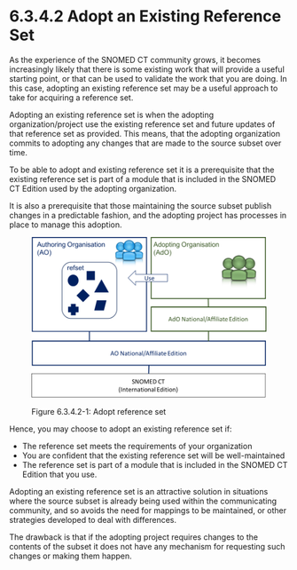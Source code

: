 # 6.3.4.2 Adopt an Existing Reference Set

As the experience of the SNOMED CT community grows, it becomes increasingly likely that there is some existing work that will provide a useful starting point, or that can be used to validate the work that you are doing. In this case, adopting an existing reference set may be a useful approach to take for acquiring a reference set. 

Adopting an existing reference set is when the adopting organization/project use the existing reference set and future updates of that reference set as provided. This means, that the adopting organization commits to adopting any changes that are made to the source subset over time. 

To be able to adopt and existing reference set it is a prerequisite that the existing reference set is part of a module that is included in the SNOMED CT Edition used by the adopting organization. 

It is also a prerequisite that those maintaining the source subset publish changes in a predictable fashion, and the adopting project has processes in place to manage this adoption. 

<figure><img src="../../../images/35985751.png" alt="" title=""><figcaption><p>Figure 6.3.4.2-1: Adopt reference set</p></figcaption></figure>

Hence, you may choose to adopt an existing reference set if:

  * The reference set meets the requirements of your organization
  * You are confident that the existing reference set will be well-maintained
  * The reference set is part of a module that is included in the SNOMED CT Edition that you use. 

Adopting an existing reference set is an attractive solution in situations where the source subset is already being used within the communicating community, and so avoids the need for mappings to be maintained, or other strategies developed to deal with differences. 

The drawback is that if the adopting project requires changes to the contents of the subset it does not have any mechanism for requesting such changes or making them happen. 
